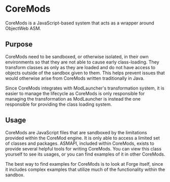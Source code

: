 # CoreMods

CoreMods is a JavaScript-based system that acts as a wrapper around ObjectWeb ASM.

## Purpose

CoreMods need to be sandboxed, or otherwise isolated, in their own environments so that they are not able to cause early
class-loading. They transform classes as only as they are loaded and do not have access to objects outside of the
sandbox given to them. This helps prevent issues that would otherwise arise from CoreMods written traditionally in Java.

Since CoreMods integrates with ModLauncher's transformation system, it is easier to manage the lifecycle as CoreMods is
only responsible for managing the transformation as ModLauncher is instead the one responsible for providing the class
loading system.

## Usage

CoreMods are JavaScript files that are sandboxed by the limitations provided within the CoreMod engine. It is only able
to access a limited set of classes and packages. ASMAPI, included within CoreMods, exists to provide several helpful
tools for writing CoreMods. You can view this class yourself to see its usages, or you can find examples of it in other
CoreMods.

The best way to find examples for CoreMods is to look at Forge itself, since it includes complex examples that utilize
much of the functionality within the sandbox.
